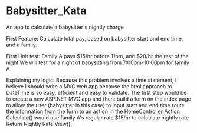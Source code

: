 # Babysitter_Kata
An app to calculate a babysitter's nightly charge

First Feature: Calculate total pay, based on babysitter start and end time, and a family.

First Unit test: Family A pays $15/hr before 11pm, and $20/hr the rest of the night
		 We will test for a night of babysitting from 7:00pm-10:00pm for family A

Explaining my logic: Because this problem involves a time statement, I believe I should 
write a MVC web app because the html approach to DateTime is so easy, efficient and easy to validate.
The first step would be to create a new ASP.NET MVC app and then:
	build a form on the index page to allow the user (babysitter in this case) to input start and end time
	route the information from the form to an action in the HomeController 
	Action Calculate() would use family A's regular rate $15/hr to calculate nightly rate
	Return Nightly Rate View();





